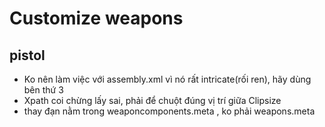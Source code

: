 # Customize weapons
## pistol
- Ko nên làm việc với assembly.xml vì nó rất intricate(rối ren), hãy dùng bên thứ 3
- Xpath coi chừng lấy sai, phải để chuột đúng vị trí giữa Clipsize
- thay đạn nằm trong weaponcomponents.meta , ko phải weapons.meta
